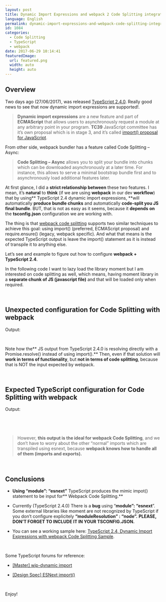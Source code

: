 ```yaml
---
layout: post
title: Dynamic Import Expressions and webpack 2 Code Splitting integration with TypeScript 2.4
language: English
permalink: dynamic-import-expressions-and-webpack-code-splitting-integration-with-typescript-2-4
id: 1084
categories:
  - Code Splitting
  - TypeScript
  - webpack
date: 2017-06-29 10:14:41
featuredImage: 
  url: featured.png
  width: auto
  height: auto
---
```


## Overview 

Two days ago (27/06/2017), was released [TypeScript 2.4.0](https://github.com/Microsoft/TypeScript/wiki/What%27s-new-in-TypeScript#typescript-24). Really good news to see that now dynamic import expressions are supported!.
> **Dynamic import expressions** are a new feature and part of **ECMAScript** that allows users to asynchronously request a module at any arbitrary point in your program.
**TC39** JavaScript committee has it’s own proposal which is in stage 3, and it’s called [import() proposal for JavaScript](https://github.com/tc39/proposal-dynamic-import).

From other side, webpack bundler has a feature called Code Splitting – Async:
> **Code Splitting – Async** allows you to split your bundle into chunks which can be downloaded asynchronously at a later time. For instance, this allows to serve a minimal bootstrap bundle first and to asynchronously load additional features later.
&nbsp;

At first glance, I did a **strict relationship between** these two features. I mean, it’s **natural** to **think** (if we are using **webpack** in our dev **workflow**) that by using** TypeScript 2.4 dynamic import expressions, **will automatically **produce bundle chunks** and automatically **code-split you JS final bundle**. BUT, that is not as easy as it seems, because it **depends** **on** the **tsconfig.json** configuration we are working with.

The thing is that [webpack code splitting](https://webpack.js.org/guides/code-splitting) supports two similar techniques to achieve this goal: using import() (preferred, ECMAScript proposal) and require.ensure() (legacy, webpack specific). And what that means is the expected TypeScript output is leave the import() statement as it is instead of transpile it to anything else.

Let’s see and example to figure out how to configure **webpack + TypeScript 2.4**.

In the following code I want to lazy load the library moment but I am interested on code splitting as well, which means, having moment library in a **separate chunk of JS (javascript file)** and that will be loaded only when required.

<script src="https://gist.github.com/jquintozamora/fcffb0df5d0400da6a0191424bf36b37.js"></script>

&nbsp;

## Unexpected configuration for Code Splitting with webpack

<script src="https://gist.github.com/jquintozamora/4ac5f6791239b3810719a5af61265fc8.js"></script>

Output:

<script src="https://gist.github.com/jquintozamora/b1f267f26f970d4d1938ad246e9349dc.js"></script>

&nbsp;

Note how the** JS output from TypeScript 2.4.0 is resolving directly with a Promise.resolve() instead of using import().** Then, even if that solution will **work in terms of functionality**, but **not in terms of code splitting**, because that is NOT the input expected by webpack.

&nbsp;

## Expected TypeScript configuration for Code Splitting with webpack

<script src="https://gist.github.com/jquintozamora/492a563dfe35eb4cb0f8f206755fd39b.js"></script>

Output:

<script src="https://gist.github.com/jquintozamora/8a292b74aabd2f8d4a2212b5e469eb43.js"></script>

&nbsp;

&nbsp;
> However, **this output is the ideal for webpack Code Splitting**, and we don’t have to worry about the other “normal” imports which are transpiled using esnext, because **webpack knows how to handle all of them (imports and exports).**
&nbsp;

&nbsp;

## Conclusions

- **Using “module”: “esnext”** TypeScript produces the mimic impot() statement to be input for** Webpack Code Splitting.**

- Currently (TypeScript 2.4.0) There is a **bug** using “**module”: “esnext**”. Some external libraries like moment are not recognized by TypeScript if you don’t configure explicitely **“moduleResolution” : “node”.** **PLEASE, DON’T FORGET TO INCLUDE IT IN YOUR TSCONFIG.JSON.**

- You can see a working sample here: [TypeScript 2.4, Dynamic Import Expressions with webpack Code Splitting Sample](https://github.com/jquintozamora/react-typescript-webpack2-cssModules-postCSS/blob/master/app/src/components/AsyncLoading/AsyncLoading.tsx#L57-L68 "https://github.com/jquintozamora/react-typescript-webpack2-cssModules-postCSS/blob/master/app/src/components/AsyncLoading/AsyncLoading.tsx#L57-L68").

&nbsp;

Some TypeScript forums for reference:

- [[Master] wip-dynamic import](https://github.com/Microsoft/TypeScript/pull/14774 "https://github.com/Microsoft/TypeScript/pull/14774")

- [[Design Spec] ESNext import()](https://github.com/Microsoft/TypeScript/issues/14495 "https://github.com/Microsoft/TypeScript/issues/14495")

&nbsp;

Enjoy!